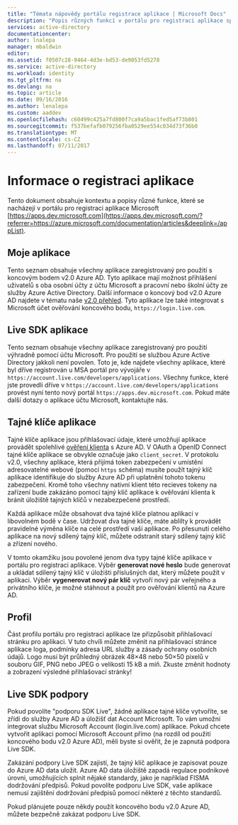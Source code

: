 ```yaml
---
title: "Témata nápovědy portálu registrace aplikace | Microsoft Docs"
description: "Popis různých funkcí v portálu pro registraci aplikace společnosti Microsoft."
services: active-directory
documentationcenter: 
author: lnalepa
manager: mbaldwin
editor: 
ms.assetid: f0507c28-9464-4d3e-bd53-de9053fd5278
ms.service: active-directory
ms.workload: identity
ms.tgt_pltfrm: na
ms.devlang: na
ms.topic: article
ms.date: 09/16/2016
ms.author: lenalepa
ms.custom: aaddev
ms.openlocfilehash: c60499c425a7fd800f7ca9a5bac1fed5af73b801
ms.sourcegitcommit: f537befafb079256fba0529ee554c034d73f36b0
ms.translationtype: MT
ms.contentlocale: cs-CZ
ms.lasthandoff: 07/11/2017
---
```

# <a name="app-registration-reference"></a>Informace o registraci aplikace
Tento dokument obsahuje kontextu a popisy různé funkce, které se nacházejí v portálu pro registraci aplikace Microsoft [https://apps.dev.microsoft.com](https://apps.dev.microsoft.com/?referrer=https://azure.microsoft.com/documentation/articles&deeplink=/appList).

## <a name="my-applications"></a>Moje aplikace
Tento seznam obsahuje všechny aplikace zaregistrovaný pro použití s koncovým bodem v2.0 Azure AD.  Tyto aplikace mají možnost přihlášení uživatelů s oba osobní účty z účtu Microsoft a pracovní nebo školní účty ze služby Azure Active Directory.  Další informace o koncový bod v2.0 Azure AD najdete v tématu naše [v2.0 přehled](active-directory-appmodel-v2-overview.md).  Tyto aplikace lze také integrovat s Microsoft účet ověřování koncového bodu, `https://login.live.com`.

## <a name="live-sdk-applications"></a>Live SDK aplikace
Tento seznam obsahuje všechny aplikace zaregistrovaný pro použití výhradně pomocí účtu Microsoft.  Pro použití se službou Azure Active Directory jakkoli není povolen.  Toto je, kde najdete všechny aplikace, které byl dříve registrován u MSA portál pro vývojáře v `https://account.live.com/developers/applications`.  Všechny funkce, které jste provedli dříve v `https://account.live.com/developers/applications` provést nyní tento nový portál `https://apps.dev.microsoft.com`.  Pokud máte další dotazy o aplikace účtu Microsoft, kontaktujte nás.

## <a name="application-secrets"></a>Tajné klíče aplikace
Tajné klíče aplikace jsou přihlašovací údaje, které umožňují aplikace provádět spolehlivé [ověření klienta](http://tools.ietf.org/html/rfc6749#section-2.3) s Azure AD.  V OAuth a OpenID Connect tajné klíče aplikace se obvykle označuje jako `client_secret`.  V protokolu v2.0, všechny aplikace, která přijímá token zabezpečení v umístění adresovatelné webové (pomocí `https` schéma) musíte použít tajný klíč aplikace identifikuje do služby Azure AD při uplatnění tohoto tokenu zabezpečení.  Kromě toho všechny nativní klient této recieves tokeny na zařízení bude zakázáno pomocí tajný klíč aplikace k ověřování klienta k bránit úložiště tajných klíčů v nezabezpečené prostředí.

Každá aplikace může obsahovat dva tajné klíče platnou aplikaci v libovolném bodě v čase.  Udržovat dva tajné klíče, máte ablilty k provádět pravidelné výměna klíče na celé prostředí vaší aplikace.  Po přesunutí celého aplikace na nový sdílený tajný klíč, můžete odstranit starý sdílený tajný klíč a zřízení nového.

V tomto okamžiku jsou povolené jenom dva typy tajné klíče aplikace v portálu pro registraci aplikace.  Výběr **generovat nové heslo** bude generovat a ukládat sdílený tajný klíč v úložišti příslušných dat, který můžete použít v aplikaci.  Výběr **vygenerovat nový pár klíč** vytvoří nový pár veřejného a privátního klíče, je možné stáhnout a použít pro ověřování klientů na Azure AD.

## <a name="profile"></a>Profil
Část profilu portálu pro registraci aplikace lze přizpůsobit přihlašovací stránku pro aplikaci.  V tuto chvíli můžete změnit na přihlašovací stránce aplikace loga, podmínky adresa URL služby a zásady ochrany osobních údajů.  Logo musí být průhledný obrázek 48×48 nebo 50×50 pixelů v souboru GIF, PNG nebo JPEG o velikosti 15 kB a míň.  Zkuste změnit hodnoty a zobrazení výsledné přihlašovací stránky!

## <a name="live-sdk-support"></a>Live SDK podpory
Pokud povolíte "podporu SDK Live", žádné aplikace tajné klíče vytvoříte, se zřídí do služby Azure AD a úložišť dat Account Microsoft.  To vám umožní integrovat službu Microsoft Account (login.live.com) aplikace.  Pokud chcete vytvořit aplikaci pomocí Microsoft Account přímo (na rozdíl od použití koncového bodu v2.0 Azure AD), měli byste si ověřit, že je zapnutá podpora Live SDK.

Zakázání podpory Live SDK zajistí, že tajný klíč aplikace je zapisovat pouze do Azure AD data uložit.  Azure AD data úložiště zapadá regulace podnikové úrovni, umožňujících splnit nějaké standardy, jako je například FISMA dodržování předpisů.  Pokud povolíte podporu Live SDK, vaše aplikace nemusí zajištění dodržování předpisů pomocí některé z těchto standardů.

Pokud plánujete pouze někdy použít koncového bodu v2.0 Azure AD, můžete bezpečně zakázat podporu Live SDK.

